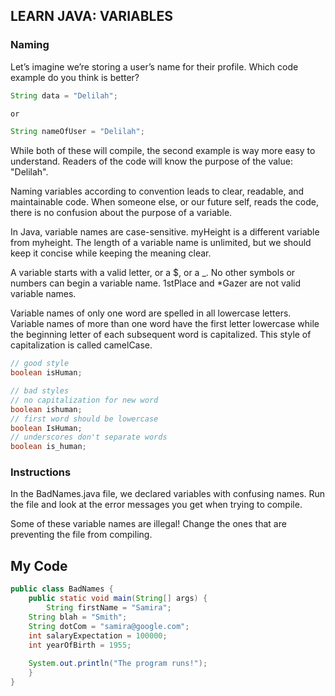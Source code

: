 ## LEARN JAVA: VARIABLES

### Naming

Let’s imagine we’re storing a user’s name for their profile. Which code example do you think is better?
```java
String data = "Delilah";

or

String nameOfUser = "Delilah";
```

While both of these will compile, the second example is way more easy to understand. Readers of the code will know the purpose of the value: "Delilah".

Naming variables according to convention leads to clear, readable, and maintainable code. When someone else, or our future self, reads the code, there is no confusion about the purpose of a variable.

In Java, variable names are case-sensitive. myHeight is a different variable from myheight. The length of a variable name is unlimited, but we should keep it concise while keeping the meaning clear.

A variable starts with a valid letter, or a $, or a _. No other symbols or numbers can begin a variable name. 1stPlace and *Gazer are not valid variable names.

Variable names of only one word are spelled in all lowercase letters. Variable names of more than one word have the first letter lowercase while the beginning letter of each subsequent word is capitalized. This style of capitalization is called camelCase.
```java
// good style
boolean isHuman;

// bad styles
// no capitalization for new word
boolean ishuman;
// first word should be lowercase
boolean IsHuman;
// underscores don't separate words
boolean is_human;
```
### Instructions

In the BadNames.java file, we declared variables with confusing names. Run the file and look at the error messages you get when trying to compile.

Some of these variable names are illegal! Change the ones that are preventing the file from compiling.

## My Code
```java
public class BadNames {
	public static void main(String[] args) {   
		String firstName = "Samira";
    String blah = "Smith";
    String dotCom = "samira@google.com";
    int salaryExpectation = 100000;
    int yearOfBirth = 1955;
    
    System.out.println("The program runs!");
	}
}
```

